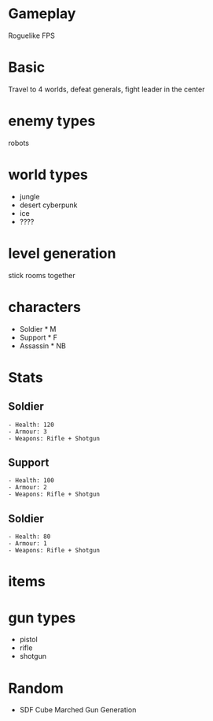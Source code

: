 
# Gameplay
Roguelike FPS


# Basic

Travel to 4 worlds, defeat generals, fight leader in the center

# enemy types
robots

# world types

- jungle
- desert cyberpunk
- ice
- ????

# level generation
stick rooms together

# characters

- Soldier * M
- Support * F
- Assassin * NB

# Stats

## Soldier
    - Health: 120
    - Armour: 3
    - Weapons: Rifle + Shotgun

## Support
    - Health: 100
    - Armour: 2
    - Weapons: Rifle + Shotgun

## Soldier
    - Health: 80
    - Armour: 1
    - Weapons: Rifle + Shotgun



# items

# gun types

- pistol
- rifle
- shotgun


# Random
- SDF Cube Marched Gun Generation
